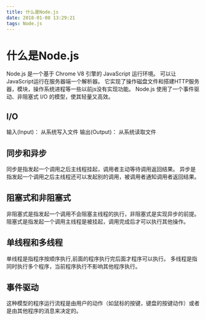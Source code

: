 ```yaml
---
title: 什么是Node.js
date: 2018-01-08 13:29:21
tags: Node.js
---
```

# 什么是Node.js
Node.js 是一个基于 Chrome V8 引擎的 JavaScript 运行环境。 可以让JavaScript运行在服务器端一个解析器。
它实现了操作磁盘文件和搭建HTTP服务器，模块，操作系统进程等一些以前js没有实现功能。
Node.js 使用了一个事件驱动、非阻塞式 I/O 的模型，使其轻量又高效。
<!-- more -->

## I/O
输入(Input)： 从系统写入文件
输出(Output)： 从系统读取文件

## 同步和异步
同步是指发起一个调用之后主线程挂起，调用者主动等待调用返回结果。
异步是指发起一个调用之后主线程还可以发起别的调用，被调用者通知调用者返回结果。

## 阻塞式和非阻塞式
非阻塞式是指发起一个调用不会阻塞主线程的执行，非阻塞式是实现异步的前提。
阻塞式是指发起一个调用主线程是被挂起，调用完成后才可以执行其他操作。

## 单线程和多线程
单线程是指程序按顺序执行,前面的程序执行完后面才程序可以执行。
多线程是指同时执行多个程序，当前程序执行不影响其他程序执行。

## 事件驱动
这种模型的程序运行流程是由用户的动作（如鼠标的按键，键盘的按键动作）或者是由其他程序的消息来决定的。